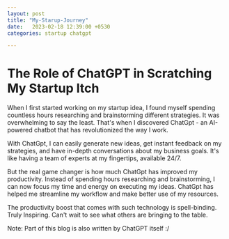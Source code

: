 ```yaml
---
layout: post
title: "My-Starup-Journey"
date:   2023-02-18 12:39:00 +0530
categories: startup chatgpt

---
```


# The Role of ChatGPT in Scratching My Startup Itch

When I first started working on my startup idea, I found myself spending countless hours researching and brainstorming different strategies. It was overwhelming to say the least. That's when I discovered ChatGpt - an AI-powered chatbot that has revolutionized the way I work.

With ChatGpt, I can easily generate new ideas, get instant feedback on my strategies, and have in-depth conversations about my business goals. It's like having a team of experts at my fingertips, available 24/7.

But the real game changer is how much ChatGpt has improved my productivity. Instead of spending hours researching and brainstorming, I can now focus my time and energy on executing my ideas. ChatGpt has helped me streamline my workflow and make better use of my resources.

The productivity boost that comes with such technology is spell-binding. Truly Inspiring. Can't wait to see what others are bringing to the table.

Note: Part of this blog is also written by ChatGPT itself :/

